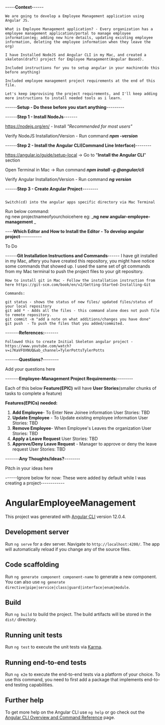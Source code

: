 -----**Context**------
```
We are going to develop a Employee Management application using Angular JS.

What is Employee Management application? - Every organization has a employee management application/portal to manage employee information(eg; adding new hire details, updating existing employee information, deleting the employee information when they leave the org)

I have Installed NodeJS and Angular CLI in my Mac, and created a skeleton(draft) project for Employee Management(Angular Based).

Included instructions for you to setup angular in your machine(do this before anything)

Included employee management project requirements at the end of this file.

Let's keep improvising the project requirements, and I'll keep adding more instructions to install needed tools as i learn.
```

------**Setup - Do these before you start anything**---------

------**Step 1 - Install NodeJs**-------
   
   https://nodejs.org/en/ - Install _"Recommended for most users"_
   
   Verify NodeJS Installation/Version - Run command
                  _**npm -version**_

------**Step 2 - Install the Angular CLI(Command Line Interface)**--------

  https://angular.io/guide/setup-local -> Go to "**Install the Angular CLI**" section

  Open Terminal in Mac -> Run command 
            _**npm install -g @angular/cli**_
  
  Verify Angular Installation/Version - Run command 
               _**ng version**_
  
------**Step 3 - Create Angular Project**-------- 
  
  ```Create a folder in your machine to organize all your angular apps - I created one with "angular-apps"
  
  Switch(cd) into the angular apps specific directory via Mac Terminal 
  ``` 
  Run below command:  
      ng new projectnameofyourchoicehere
         eg: _**ng new angular-employee-management** _
   
 ----**Which Editor and How to Install the Editor - To develop angular project**-----------
 
 To Do
   
 ------**Git Installation Instructions and Commands**------
    I have git installed in my Mac, aftery you have created this repository, you might have notice some commands that showed up.
    I used the same set of git commands from my Mac terminal to push the project files to your git repository.
    
    How to install git in Mac - Follow the installation instruction from here https://git-scm.com/book/en/v2/Getting-Started-Installing-Git
  
    Commands:
    
    git status - shows the status of new files/ updated files/status of your local repository
    git add * - Adds all the files - this command alone does not push file to remote repository.
    git commit -m "add a note on what additions/changes you have done"
    git push  - To push the files that you added/commited.
    
 -------**References:**-------
   
  ``` Followed this to create Initial Skeleton angular project - https://www.youtube.com/watch?v=i7KaVFOXNUQ&ab_channel=TylerPottsTylerPotts ```
   
 -------**Questions?**--------
   
   Add your questions here
   
-------**Employee-Management Project Requirements:**--------
  
 Each of this below **Feature(EPIC)** will have **User Stories**(smaller chunks of tasks to complete a feature)
  
  **Features(EPICs) needed:**
   
   1. **Add Employee**- To Enter New Joinee information
      User Stories: TBD
   2. **Update Employee** - To Update existing employee information
      User Stories: TBD
   3. **Remove Employee**- When Employee's Leaves the organization
      User Stories: TBD
   4. **Apply a Leave Request**
      User Stories: TBD
   5. **Approve/Deny Leave Request** - Manager to approve or deny the leave request
      User Stories: TBD
   

-------**Any Thoughts/Ideas?**--------
   
   Pitch in your ideas here
  
  
------Ignore below for now: These were added by default while I was creating a project------------
# AngularEmployeeManagement

This project was generated with [Angular CLI](https://github.com/angular/angular-cli) version 12.0.4.

## Development server

Run `ng serve` for a dev server. Navigate to `http://localhost:4200/`. The app will automatically reload if you change any of the source files.

## Code scaffolding

Run `ng generate component component-name` to generate a new component. You can also use `ng generate directive|pipe|service|class|guard|interface|enum|module`.

## Build

Run `ng build` to build the project. The build artifacts will be stored in the `dist/` directory.

## Running unit tests

Run `ng test` to execute the unit tests via [Karma](https://karma-runner.github.io).

## Running end-to-end tests

Run `ng e2e` to execute the end-to-end tests via a platform of your choice. To use this command, you need to first add a package that implements end-to-end testing capabilities.

## Further help

To get more help on the Angular CLI use `ng help` or go check out the [Angular CLI Overview and Command Reference](https://angular.io/cli) page.
